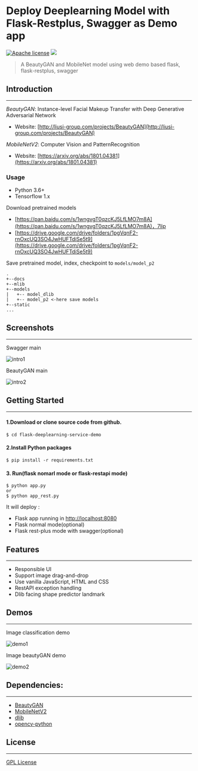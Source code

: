 # Deploy Deeplearning Model with Flask-Restplus, Swagger as Demo app
[![Apache license](https://img.shields.io/badge/license-Apache-blue)](http://perso.crans.org/besson/LICENSE.html)
[![](https://img.shields.io/badge/python-3.6%2B-green.svg)]()

> A BeautyGAN and MobileNet model using web demo based flask, flask-restplus, swagger

## Introduction
------------------
*BeautyGAN*: Instance-level Facial Makeup Transfer with Deep Generative Adversarial Network

- Website: [http://liusi-group.com/projects/BeautyGAN](http://liusi-group.com/projects/BeautyGAN)

*MobileNetV2*: Computer Vision and PatternRecognition

- Website: [https://arxiv.org/abs/1801.04381](https://arxiv.org/abs/1801.04381)

### Usage

- Python 3.6+
- Tensorflow 1.x

Download pretrained models

- [https://pan.baidu.com/s/1wngvgT0qzcKJ5LfLMO7m8A](https://pan.baidu.com/s/1wngvgT0qzcKJ5LfLMO7m8A)，7lip
- [https://drive.google.com/drive/folders/1pgVqnF2-rnOxcUQ3SO4JwHUFTdiSe5t9](https://drive.google.com/drive/folders/1pgVqnF2-rnOxcUQ3SO4JwHUFTdiSe5t9)

Save pretrained model, index, checkpoint to `models/model_p2`

```
.
+--docs
+--mlib
+--models
|   +-- model_dlib
|   +-- model_p2 <-here save models
+--static
...
```
## Screenshots
------------------
Swagger main

![intro1](docs/intro1.png "intro1")

BeautyGAN main

![intro2](docs/intro2.png "intro2")


## Getting Started
------------------

#### 1.Download or clone source code from github.
```shell
$ cd flask-deeplearning-service-demo
```
#### 2.Install Python packages
```shell
$ pip install -r requirements.txt
```
#### 3. Run(flask nomarl mode or flask-restapi mode)
```shell
$ python app.py
or
$ python app_rest.py
```
It will deploy :

- Flask app running in [http://localhost:8080](http://localhost:8080)
- Flask normal mode(optional)
- Flask rest-plus mode with swagger(optional)

## Features
------------------
- Responsible UI
- Support image drag-and-drop
- Use vanilla JavaScript, HTML and CSS
- RestAPI exception handling
- Dlib facing shape predictor landmark

## Demos
------------------
Image classification demo

![demo1](docs/demo1.gif "demo1")

Image beautyGAN demo

![demo2](docs/demo2.gif "demo2")

## Dependencies:
------------------
- [BeautyGAN](http://liusi-group.com/projects/BeautyGAN)
- [MobileNetV2](https://arxiv.org/abs/1801.04381)
- [dlib](http://dlib.net/)  
- [opencv-python](http://docs.opencv.org/3.0-beta/doc/py_tutorials/py_tutorials.html)

## License
------------------
[GPL License](LICENSE.md)
